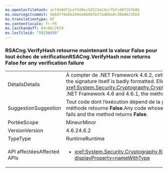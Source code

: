 ```yaml
---
ms.openlocfilehash: acf4e8df2cef3d9ec5d123a14cc7bfcd6f1bfb8b
ms.sourcegitcommit: 5b6d778ebb269ee6684fb57ad69a8c28b06235b9
ms.translationtype: HT
ms.contentlocale: fr-FR
ms.lasthandoff: 04/08/2019
ms.locfileid: "59236038"
---
```

### <a name="rsacngverifyhash-now-returns-false-for-any-verification-failure"></a><span data-ttu-id="731d0-101">RSACng.VerifyHash retourne maintenant la valeur False pour tout échec de vérification</span><span class="sxs-lookup"><span data-stu-id="731d0-101">RSACng.VerifyHash now returns False for any verification failure</span></span>

|   |   |
|---|---|
|<span data-ttu-id="731d0-102">Détails</span><span class="sxs-lookup"><span data-stu-id="731d0-102">Details</span></span>|<span data-ttu-id="731d0-103">À compter de .NET Framework 4.6.2, cette méthode retourne <strong>False</strong> si le format de la signature proprement dite n’est pas correct.</span><span class="sxs-lookup"><span data-stu-id="731d0-103">Starting with the .NET Framework 4.6.2, this method returns <strong>False</strong> if the signature itself is badly formatted.</span></span> <span data-ttu-id="731d0-104">Elle retourne maintenant False pour tout échec de vérification. Dans .NET Framework 4.6 et 4.6.1, la méthode lève une <xref:System.Security.Cryptography.CryptographicException?displayProperty=name> si le format de la signature proprement dite n’est pas correct.</span><span class="sxs-lookup"><span data-stu-id="731d0-104">It now returns false for any verification failure.In the .NET Framework 4.6 and 4.6.1, the method throws a <xref:System.Security.Cryptography.CryptographicException?displayProperty=name> if the signature itself is badly formatted.</span></span>|
|<span data-ttu-id="731d0-105">Suggestion</span><span class="sxs-lookup"><span data-stu-id="731d0-105">Suggestion</span></span>|<span data-ttu-id="731d0-106">Tout code dont l’exécution dépend de la gestion de <xref:System.Security.Cryptography.CryptographicException?displayProperty=name> doit s’exécuter à la place si la validation échoue et que la méthode retourne <strong>False</strong>.</span><span class="sxs-lookup"><span data-stu-id="731d0-106">Any code whose execution depends on handling the <xref:System.Security.Cryptography.CryptographicException?displayProperty=name> should instead execute if validation fails and the method returns <strong>False</strong>.</span></span>|
|<span data-ttu-id="731d0-107">Portée</span><span class="sxs-lookup"><span data-stu-id="731d0-107">Scope</span></span>|<span data-ttu-id="731d0-108">Mineur</span><span class="sxs-lookup"><span data-stu-id="731d0-108">Minor</span></span>|
|<span data-ttu-id="731d0-109">Version</span><span class="sxs-lookup"><span data-stu-id="731d0-109">Version</span></span>|<span data-ttu-id="731d0-110">4.6.2</span><span class="sxs-lookup"><span data-stu-id="731d0-110">4.6.2</span></span>|
|<span data-ttu-id="731d0-111">Type</span><span class="sxs-lookup"><span data-stu-id="731d0-111">Type</span></span>|<span data-ttu-id="731d0-112">Runtime</span><span class="sxs-lookup"><span data-stu-id="731d0-112">Runtime</span></span>|
|<span data-ttu-id="731d0-113">API affectées</span><span class="sxs-lookup"><span data-stu-id="731d0-113">Affected APIs</span></span>|<ul><li><xref:System.Security.Cryptography.RSACng.VerifyHash(System.Byte[],System.Byte[],System.Security.Cryptography.HashAlgorithmName,System.Security.Cryptography.RSASignaturePadding)?displayProperty=nameWithType></li></ul>|
